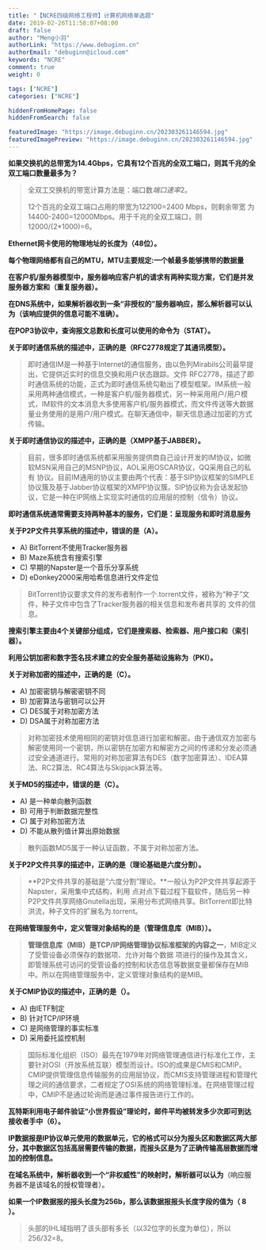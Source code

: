 ```yaml
---
title: "【NCRE四级网络工程师】计算机网络单选题"
date: 2019-02-26T11:58:07+08:00
draft: false
author: "Meng小羽"
authorLink: "https://www.debuginn.cn"
authorEmail: "debuginn@icloud.com"
keywords: "NCRE"
comment: true
weight: 0

tags: ["NCRE"]
categories: ["NCRE"]

hiddenFromHomePage: false
hiddenFromSearch: false

featuredImage: "https://image.debuginn.cn/202303261146594.jpg"
featuredImagePreview: "https://image.debuginn.cn/202303261146594.jpg"
---
```


**如果交换机的总带宽为14.4Gbps，它具有12个百兆的全双工端口，则其千兆的全双工端口数量最多为？**

> 全双工交换机的带宽计算方法是：端口数*端口速率*2。 
> 
> 12个百兆的全双工端口占用的带宽为12*2*100=2400 Mbps，则剩余带宽
为14400-2400=12000Mbps。用于千兆的全双工端口，则12000/(2*1000)=6。

**Ethernet网卡使用的物理地址的长度为（48位）。**

**每个物理网络都有自己的MTU，MTU主要规定:一个帧最多能够携带的数据量**

**在客户机/服务器模型中，服务器响应客户机的请求有两种实现方案，它们是并发服务器方案和（重复服务器）。**

**在DNS系统中，如果解析器收到一条“非授权的”服务器响应，那么解析器可以认为（该响应提供的信息可能不准确）。**

**在POP3协议中，查询报文总数和长度可以使用的命令为（STAT）。**

**关于即时通信系统的描述中，正确的是（RFC2778规定了其通讯模型）。**

> 即时通信IM是一种基于Internet的通信服务，由以色列Mirabils公司最早提出，它提供近实时的信息交换和用户状态跟踪。文件
> RFC2778，描述了即时通信系统的功能，正式为即时通信系统勾勒出了模型框架。IM系统一般采用两种通信模式，一种是客户机/服务器模式，另一种采用用户/用户模式，IM软件的文本消息大多使用客户机/服务器模式，而文件传送等大数据量业务使用的是用户/用户模式。在聊天通信中，聊天信息通过加密的方式传输。

**关于即时通信协议的描述中，正确的是（XMPP基于JABBER）。**

> 目前，很多即时通信系统都采用服务提供商自己设计开发的IM协议，如微软MSN采用自己的MSNP协议，AOL采用OSCAR协议，QQ采用自己的私有
协议。目前IM通用的协议主要由两个代表：基于SIP协议框架的SIMPLE协议簇及基于Jabber协议框架的XMPP协议簇。SIP协议称为会话发起协议，它是一种在IP网络上实现实时通信的应用层的控制（信令）协议。

**即时通信系统通常需要支持两种基本的服务，它们是：呈现服务和即时消息服务**

**关于P2P文件共享系统的描述中，错误的是（A）。**

- A) BitTorrent不使用Tracker服务器 
- B) Maze系统含有搜索引擎 
- C) 早期的Napster是一个音乐分享系统 
- D) eDonkey2000采用哈希信息进行文件定位

> BitTorrent协议要求文件的发布者制作一个.torrent文件，被称为“种子”文件，种子文件中包含了Tracker服务器的相关信息和发布者共享的
文件的信息。

**搜索引擎主要由4个关键部分组成，它们是搜索器、检索器、用户接口和（索引器）。**

**利用公钥加密和数字签名技术建立的安全服务基础设施称为（PKI）。**

**关于对称加密的描述中，正确的是（C）。**

- A) 加密密钥与解密密钥不同 
- B) 加密算法与密钥可以公开 
- C) DES属于对称加密方法 
- D) DSA属于对称加密方法

> 对称加密技术使用相同的密钥对信息进行加密和解密。由于通信双方加密与解密使用同一个密钥，所以密钥在加密方和解密方之间的传递和分发必须通过安全通道进行。常用的对称加密算法有DES（数字加密算法）、IDEA算法、RC2算法、RC4算法与Skipjack算法等。

**关于MD5的描述中，错误的是（C）。**

- A) 是一种单向散列函数 
- B) 可用于判断数据完整性 
- C) 属于对称加密方法 
- D) 不能从散列值计算出原始数据

> 散列函数MD5属于一种认证函数，不属于对称加密方法。

**关于P2P文件共享的描述中，正确的是（理论基础是六度分割）。**

> **P2P文件共享的基础是“六度分割”理论。**一般认为P2P文件共享起源于Napster，采用集中式结构，利用
点对点下载过程下载软件，随后另一种P2P文件共享网络Gnutella出现，采用分布式网络共享。BitTorrent即比特洪流，种子文件的扩展名为.torrent。

**在网络管理服务中，定义管理对象结构的是（管理信息库（MIB））。**

> **管理信息库（MIB）是TCP/IP网络管理协议标准框架的内容之一**，MIB定义了受管设备必须保存的数据项、允许对每个数据
项进行的操作及其含义，即管理系统可访问的受管设备的控制和状态信息等数据变量都保存在MIB中。所以在网络管理服务中，定义管理对象结构的是MIB。

**关于CMIP协议的描述中，正确的是（）。**

- A) 由IETF制定 
- B) 针对TCP/IP环境 
- C) 是网络管理的事实标准 
- D) 采用委托监控机制

> 国际标准化组织（ISO）最先在1979年对网络管理通信进行标准化工作，主要针对OSI（开放系统互联）模型而设计。ISO的成果是CMIS和CMIP。
CMIP提供管理信息传输服务的应用层协议，而CMIS支持管理进程和管理代理之间的通信要求，二者规定了OSI系统的网络管理标准。在网络管理过程中，CMIP不是通过轮询而是通过事件报告进行工作的。

**瓦特斯利用电子邮件验证“小世界假设”理论时，邮件平均被转发多少次即可到达接收者手中（6）。**

**IP数据报是IP协议单元使用的数据单元，它的格式可以分为报头区和数据区两大部分，其中数据区包括高层需要传输的数据，而报头区是为了正确传输高层数据而增加的控制信息。**

**在域名系统中，解析器收到一个“非权威性”的映射时，解析器可以认为**（响应服务器不是该域名的授权管理者）。

**如果一个IP数据报的报头长度为256b，那么该数据报报头长度字段的值为（ 8 ）。**

> 头部的IHL域指明了该头部有多长（以32位字的长度为单位），所以256/32=8。